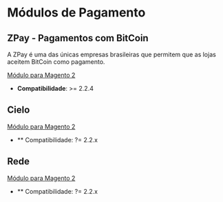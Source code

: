 # Módulos de Pagamento

## ZPay - Pagamentos com BitCoin
A ZPay é uma das únicas empresas brasileiras que permitem que as lojas aceitem BitCoin como pagamento.

[Módulo para Magento 2](https://github.com/tiagosampaio/zpay-magento2)
- **Compatibilidade**: >= 2.2.4

## Cielo

[Módulo para Magento 2](https://github.com/az2009/cielo-m2)
- ** Compatibilidade: ?= 2.2.x

## Rede

[Módulo para Magento 2](https://github.com/az2009/rede-m2)
- ** Compatibilidade: ?= 2.2.x
